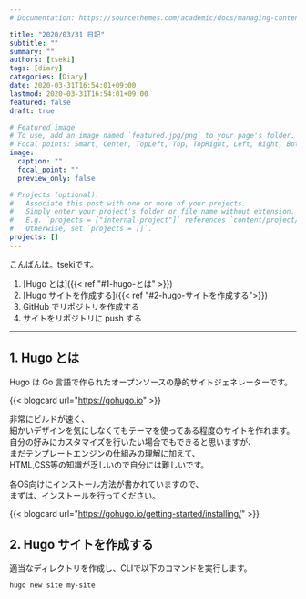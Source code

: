 ```yaml
---
# Documentation: https://sourcethemes.com/academic/docs/managing-content/

title: "2020/03/31 日記"
subtitle: ""
summary: ""
authors: [tseki]
tags: [diary]
categories: [Diary]
date: 2020-03-31T16:54:01+09:00
lastmod: 2020-03-31T16:54:01+09:00
featured: false
draft: true

# Featured image
# To use, add an image named `featured.jpg/png` to your page's folder.
# Focal points: Smart, Center, TopLeft, Top, TopRight, Left, Right, BottomLeft, Bottom, BottomRight.
image:
  caption: ""
  focal_point: ""
  preview_only: false

# Projects (optional).
#   Associate this post with one or more of your projects.
#   Simply enter your project's folder or file name without extension.
#   E.g. `projects = ["internal-project"]` references `content/project/deep-learning/index.md`.
#   Otherwise, set `projects = []`.
projects: []
---
```

こんばんは。tsekiです。  


1. [Hugo とは]({{< ref "#1-hugo-とは" >}})
2. [Hugo サイトを作成する]({{< ref "#2-hugo-サイトを作成する">}})
3. GitHub でリポジトリを作成する
4. サイトをリポジトリに push する

---

## 1. Hugo とは

Hugo は Go 言語で作られたオープンソースの静的サイトジェネレーターです。

{{< blogcard url="https://gohugo.io" >}}
 
非常にビルドが速く、  
細かいデザインを気にしなくてもテーマを使ってある程度のサイトを作れます。  
自分の好みにカスタマイズを行いたい場合でもできると思いますが、  
まだテンプレートエンジンの仕組みの理解に加えて、  
HTML,CSS等の知識が乏しいので自分には難しいです。

各OS向けにインストール方法が書かれていますので、  
まずは、インストールを行ってください。

{{< blogcard url="https://gohugo.io/getting-started/installing/" >}}

## 2. Hugo サイトを作成する

適当なディレクトリを作成し、CLIで以下のコマンドを実行します。

```bash
hugo new site my-site
```

